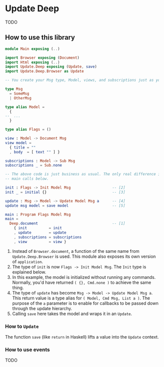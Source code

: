 # Update Deep

TODO

## How to use this library

```elm
module Main exposing (..)

import Browser exposing (Document)
import Html exposing (..)
import Update.Deep exposing (Update, save)
import Update.Deep.Browser as Update

-- You create your Msg type, Model, views, and subscriptions just as you'd normally do:

type Msg
  = SomeMsg
  | OtherMsg

type alias Model =
  {
--  ...
  }

type alias Flags = ()

view : Model -> Document Msg
view model =
  { title = ""
  , body  = [ text "" ] }

subscriptions : Model -> Sub Msg
subscriptions _ = Sub.none

-- The above code is just business as usual. The only real difference is in the init, update, and
-- main calls below.

init : Flags -> Init Model Msg                   -- [2]
init _ = initial {}                              -- [3]

update : Msg -> Model -> Update Model Msg a      -- [4]
update msg model = save model                    -- [5]

main : Program Flags Model Msg
main =
  Deep.document                                  -- [1]
    { init          = init
    , update        = update
    , subscriptions = subscriptions
    , view          = view }
```

1. Instead of `Browser.document`, a function of the same name from `Update.Deep.Browser` is used. This module also exposes its own version of `application`.
2. The type of `init` is now `Flags -> Init Model Msg`. The `Init` type is explained below.
3. In this example, the model is initialized without running any commands. Normally, you'd have returned `( {}, Cmd.none )` to achieve the same thing.
4. The type of `update` has become `Msg -> Model -> Update Model Msg a`. This return value is a type alias for `( Model, Cmd Msg, List a )`. The purpose of the `a` parameter is to enable for callbacks to be passed down through the update hierarchy.
5. Calling `save` here takes the model and wraps it in an `Update`.



### How to `Update`

The function `save` (like `return` in Haskell) lifts a value into the `Update` context.

### How to use events

TODO

